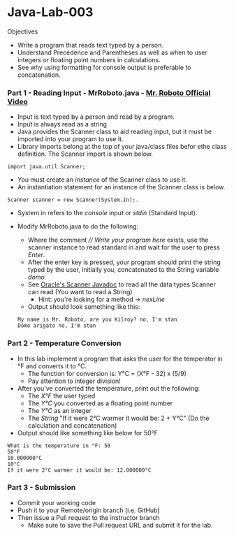 # Java-Lab-003

Objectives

* Write a program that reads text typed by a person.
* Understand Precedence and Parentheses as well as when to user integers or floating point numbers in calculations.
* See why using formatting for console output is preferable to concatenation.
 
### Part 1 - Reading Input - MrRoboto.java - [Mr. Roboto Official Video](https://www.youtube.com/watch?v=uc6f_2nPSX8)

* Input is text typed by a person and read by a program.
* Input is always read as a string
* Java provides the Scanner class to aid reading input, but it must be imported into your program to use it.
* Library imports belong at the top of your java/class files befor ethe class definition. The Scanner import is shown below.
```
import java.util.Scanner;
```
* You must create an *instance* of the Scanner class to use it.
* An instantiation statement for an instance of the Scanner class is below.
```
Scanner scanner = new Scanner(System.in);.
```
* System.in refers to the *console* input or *stdin* (Standard Input).

* Modify MrRoboto.java to do the following:
    * Where the comment *// Write your program here* exists, use the scanner instance to read standard in and wait for the user to press *Enter*.
    * After the enter key is pressed, your program should print the string typed by the user, initially you, concatenated to the String variable *domo*.
    * See [Oracle's Scanner Javadoc](https://docs.oracle.com/javase/8/docs/api/java/util/Scanner.html) to read all the data types Scanner can read (You want to read a String)
        * Hint: you're looking for a method -> *nexLine*
    * Output should look something like this:
    ```
    My name is Mr. Roboto, are you Kilroy? no, I'm stan
    Domo arigato no, I'm stan
    ```

### Part 2 - Temperature Conversion 

* In this lab implement a program that asks the user for the temperator in °F and converts it to °C.
    * The function for conversion is: Y°C = (X°F - 32) x (5/9)
    * Pay attention to integer division!
* After you've converted the temperature, print out the following:
    * The *X°F*  the user typed
    * The *Y°C* you converted as a floating point number
    * The *Y°C* as an integer
    * The *String* "If it were 2°C warmer it would be: 2 + Y°C" (Do the calculation and concatenation)
* Output should like something like below for 50°F
```
What is the temperature in °F: 50
50°F
10.000000°C
10°C
If it were 2°C warmer it would be: 12.000000°C
```

### Part 3 - Submission
* Commit your working code
* Push it to your Remote/origin branch (i.e. GitHub)
* Then issue a Pull request to the instructor branch
    * Make sure to save the Pull request URL and submit it for the lab.